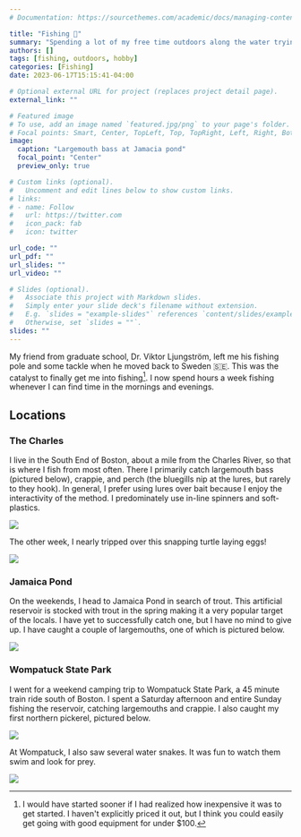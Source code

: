 ```yaml
---
# Documentation: https://sourcethemes.com/academic/docs/managing-content/

title: "Fishing 🎣"
summary: "Spending a lot of my free time outdoors along the water trying to trick fish."
authors: []
tags: [fishing, outdoors, hobby]
categories: [Fishing]
date: 2023-06-17T15:15:41-04:00

# Optional external URL for project (replaces project detail page).
external_link: ""

# Featured image
# To use, add an image named `featured.jpg/png` to your page's folder.
# Focal points: Smart, Center, TopLeft, Top, TopRight, Left, Right, BottomLeft, Bottom, BottomRight.
image:
  caption: "Largemouth bass at Jamacia pond"
  focal_point: "Center"
  preview_only: true

# Custom links (optional).
#   Uncomment and edit lines below to show custom links.
# links:
# - name: Follow
#   url: https://twitter.com
#   icon_pack: fab
#   icon: twitter

url_code: ""
url_pdf: ""
url_slides: ""
url_video: ""

# Slides (optional).
#   Associate this project with Markdown slides.
#   Simply enter your slide deck's filename without extension.
#   E.g. `slides = "example-slides"` references `content/slides/example-slides.md`.
#   Otherwise, set `slides = ""`.
slides: ""
---
```


My friend from graduate school, Dr. Viktor Ljungström, left me his fishing pole and some tackle when he moved back to Sweden 🇸🇪.
This was the catalyst to finally get me into fishing[^1].
I now spend hours a week fishing whenever I can find time in the mornings and evenings.

## Locations

### The Charles

I live in the South End of Boston, about a mile from the Charles River, so that is where I fish from most often.
There I primarily catch largemouth bass (pictured below), crappie, and perch (the bluegills nip at the lures, but rarely to they hook).
In general, I prefer using lures over bait because I enjoy the interactivity of the method.
I predominately use in-line spinners and soft-plastics.

![](assets/2023_charles-river/largemouth-bass.jpg)

The other week, I nearly tripped over this snapping turtle laying eggs!

![](assets/2023_charles-river/snapping-turtle-eggs.jpg)


### Jamaica Pond

On the weekends, I head to Jamaica Pond in search of trout.
This artificial reservoir is stocked with trout in the spring making it a very popular target of the locals.
I have yet to successfully catch one, but I have no mind to give up.
I have caught a couple of largemouths, one of which is pictured below.

![](assets/2023_jamaica-pond/largemouth-bass.jpg)

### Wompatuck State Park

I went for a weekend camping trip to Wompatuck State Park, a 45 minute train ride south of Boston.
I spent a Saturday afternoon and entire Sunday fishing the reservoir, catching largemouths and crappie.
I also caught my first northern pickerel, pictured below.

![](assets/2023_wompatuck/northern-pickerel.jpg)

At Wompatuck, I also saw several water snakes.
It was fun to watch them swim and look for prey.

![](assets/2023_wompatuck/water-snake.jpg)


[^1]: I would have started sooner if I had realized how inexpensive it was to get started. I haven't explicitly priced it out, but I think you could easily get going with good equipment for under $100.
